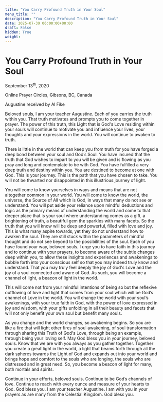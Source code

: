 ```yaml
---
title: "You Carry Profound Truth in Your Soul"
menu_title: ""
description: "You Carry Profound Truth in Your Soul"
date: 2025-07-30 06:00:00+00:00
draft: False
hidden: True
weight:
---
```

# You Carry Profound Truth in Your Soul

September 13<sup>th</sup>, 2020

Online Prayer Circles, Gibsons, BC, Canada

Augustine received by Al Fike

Beloved souls, I am your teacher Augustine. Each of you carries the truth within you. That truth motivates and prompts you to come together in prayer. The power of this truth, this Light that is God's Love residing within your souls will continue to motivate you and influence your lives, your thoughts and your expressions in the world. You will continue to awaken to truth.

There is little in the world that can keep you from truth for you have forged a deep bond between your soul and God’s Soul. You have insured that the truth that God wishes to impart to you will be given and is flowing as you pray and long and contemplate to be with God. You have fulfilled a very deep truth and destiny within you. You are destined to become at one with God. This is your journey. This is the path that you have chosen to take. You will not be thwarted nor disappointed in this illustrious journey of light.

You will come to know yourselves in ways and means that are not altogether common in your world. You will come to know the world, the universe, the Source of All which is God, in ways that many do not see or understand. You will put aside your reliance upon mindful deductions and logic as the primary means of understanding the world and come to that deeper place that is your soul where understanding comes as a gift, a brightening of truth, a beautiful gem the sparkles with many facets. So the truth that you will know will be deep and powerful, filled with love and joy. This is what many aspire towards, yet they do not understand how to awaken the soul. They are still stuck within the parameters of mindful thought and do not see beyond to the possibilities of the soul. 
Each of you have found your way, beloved souls. I urge you to have faith in this journey and to continue with your prayers, to become aware of the subtle changes deep within you, to allow these insights and experiences and awakenings to bubble forth into your conscious self so that you may indeed truly know and understand. That you may truly feel deeply the joy of God's Love and the joy of a soul connected and aware of God. As such, you will become a channel of light, a beacon of light in the world.

This will come not from your mindful intentions of being so but the reflexive outflowing of love and light that comes from your soul which will be God’s channel of Love in the world. You will change the world with your soul’s awakenings, with your true faith in God, with the power of love expressed in joy and wisdom, with your gifts unfolding in all their beauty and facets that will not only benefit your own soul but benefit many souls.

As you change and the world changes, so awakening begins. So you are like a fire that will light other fires of soul awakening, of soul transformation through sharing this Truth of God's Love, through being an example, through being your loving self. May God bless you in your journey, beloved souls. Know that we are with you always as you gather together. Together you create a great light in the world, a light that beams forth through all the dark spheres towards the Light of God and expands out into your world and brings hope and comfort to the souls who are longing, the souls who are distressed and in great need. So, you become a beacon of light for many, both mortals and spirits.

Continue in your efforts, beloved souls. Continue to be God’s channels of love. Continue to reach with every ounce and measure of your hearts to God. God bless you. I am your teacher Augustine. I am with you in your prayers as are many from the Celestial Kingdom. God bless you.
